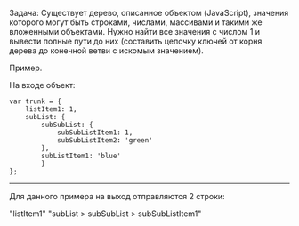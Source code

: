 Задача:
Существует дерево, описанное объектом (JavaScript), значения которого могут быть строками, числами, массивами и такими же вложенными объектами. Нужно найти все значения с числом 1 и вывести полные пути до них (составить цепочку ключей от корня дерева до конечной ветви с искомым значением).

Пример.

На входе объект:

    var trunk = {    
        listItem1: 1,
        subList: {
            subSubList: {
                subSubListItem1: 1,
                subSubListItem2: 'green'
            },
            subListItem1: 'blue'
            }
    }; 

---------------------------------------------------
Для данного примера на выход отправляются 2 строки:

"listItem1"
"subList > subSubList > subSubListItem1"
